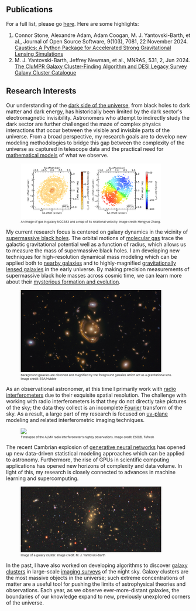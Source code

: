 ## Publications

For a full list, please go [here](https://ui.adsabs.harvard.edu/search/q=author%3A%22Yantovski-Barth%2C%20M.%20J.%22&sort=date%20desc%2C%20bibcode%20desc&p_=0).
Here are some highlights:

1. Connor Stone, Alexandre Adam, Adam Coogan, M. J. Yantovski-Barth, et al., Journal of Open Source Software, 9(103), 7081, 22 November 2024. [Caustics: A Python Package for Accelerated Strong Gravitational Lensing Simulations](https://ui.adsabs.harvard.edu/abs/2024JOSS....9.7081S/abstract)
2. M. J. Yantovski-Barth, Jeffrey Newman, et al., MNRAS, 531, 2, Jun 2024. [The CluMPR Galaxy Cluster-Finding Algorithm and DESI Legacy Survey Galaxy Cluster Catalogue](https://ui.adsabs.harvard.edu/abs/2024MNRAS.531.2285Y/abstract)

## Research Interests
Our understanding of the [dark side of the universe](https://www.symmetrymagazine.org/article/voyage-into-the-dark-sector?language_content_entity=und), from black holes to dark matter and dark energy, has historically been limited by the dark sector's electromagnetic invisibility. Astronomers who attempt to indirectly study the dark sector are further challenged the maze of complex physics interactions that occur between the visible and invisible parts of the universe. From a broad perspective, my research goals are to develop new modeling methodologies to bridge this gap between the complexity of the universe as captured in telescope data and the practical need for [mathematical models](https://en.wikipedia.org/wiki/All_models_are_wrong) of what we observe. 

<figure>
  <img src="ngc383_2.png" style="max-width: 384px">
  <figcaption style="font-size: 8px">An image of gas in galaxy NGC383 and a map of its rotational velocity. Image credit: Hengyue Zhang.</figcaption>
</figure>

My current research focus is centered on galaxy dynamics in the vicinity of [supermassive black holes](https://en.wikipedia.org/wiki/Supermassive_black_hole). The orbital motions of [molecular gas](https://en.wikipedia.org/wiki/Interstellar_cloud) trace the galactic gravitational potential well as a function of radius, which allows us to measure the mass of supermassive black holes. I am developing new techniques for high-resolution dynamical mass modeling which can be applied both to [nearby galaxies](https://en.wikipedia.org/wiki/NGC_4697) and to highly-magnified [gravitationally lensed galaxies](https://en.wikipedia.org/wiki/Strong_gravitational_lensing) in the early universe. By making precision measurements of supermassive black hole masses across cosmic time, we can learn more about their [mysterious formation and evolution](https://en.wikipedia.org/wiki/Supermassive_black_hole#Formation). 

<figure>
  <img src="1855px-Rings_of_Relativity.jpg" style="max-width: 384px">
  <figcaption style="font-size: 8px">Background galaxies are distorted and magnified by the foreground galaxies which act as a gravitational lens. Image credit: ESA/Hubble</figcaption>
</figure>

As an observational astronomer, at this time I primarily work with [radio interferometers](https://en.wikipedia.org/wiki/Atacama_Large_Millimeter_Array) due to their exquisite spatial resolution. The challenge with working with radio interferometers is that they do not directly take pictures of the sky; the data they collect is an incomplete [Fourier](https://en.wikipedia.org/wiki/Fourier_transform) transform of the sky. As a result, a large part of my research is focused on [uv-plane](https://en.wikipedia.org/wiki/Spatial_frequency) modeling and related interferometric imaging techniques. 

<figure>
  <img src="ALMA16-MW14mm2.gif" style="max-width: 384px">
  <figcaption style="font-size: 8px">Timelapse of the ALMA radio interferometer's nightly observations. Image credit: ESO/B. Tafresh</figcaption>
</figure>

The recent Cambrian explosion of [generative neural networks](https://en.wikipedia.org/wiki/Generative_model#Deep_generative_models) has opened up new data-driven statistical modeling approaches which can be applied to astronomy. Furthermore, the rise of GPUs in scientific computing applications has opened new horizons of complexity and data volume. In light of this, my research is closely connected to advances in machine learning and supercomputing.

<figure>
  <img src="rudolph_cropped.jpeg" style="max-width: 384px">
  <figcaption style="font-size: 8px">Image of a galaxy cluster. Image credit: M. J. Yantovski-Barth</figcaption>
</figure>

In the past, I have also worked on developing algorithms to discover [galaxy clusters](https://en.wikipedia.org/wiki/Galaxy_cluster) in large-scale [imaging surveys](https://en.wikipedia.org/wiki/Astronomical_survey) of the night sky. Galaxy clusters are the most massive objects in the universe; such extreme concentrations of matter are a useful tool for pushing the limits of astrophysical theories and observations. Each year, as we observe ever-more-distant galaxies, the boundaries of our knowledge expand to new, previously unexplored corners of the universe. 
